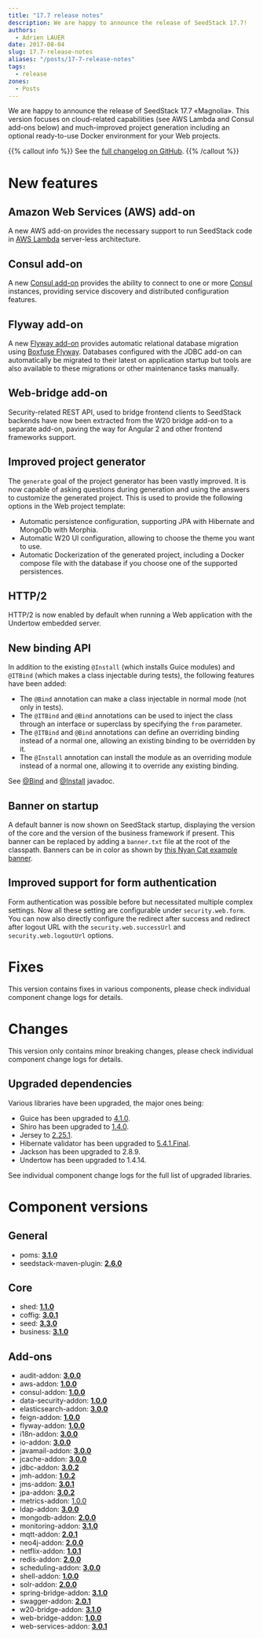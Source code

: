```yaml
---
title: "17.7 release notes"
description: We are happy to announce the release of SeedStack 17.7!
authors:
  - Adrien LAUER
date: 2017-08-04
slug: 17.7-release-notes
aliases: "/posts/17-7-release-notes"
tags:
  - release
zones:
  - Posts
---
```


We are happy to announce the release of SeedStack 17.7 «Magnolia». This version focuses on cloud-related capabilities
(see AWS Lambda and Consul add-ons below) and much-improved project generation including an optional ready-to-use
Docker environment for your Web projects. <!--more--> 

{{% callout info %}}
See the [full changelog on GitHub](https://github.com/seedstack/distribution/releases/tag/v17.7).
{{% /callout %}}

# New features

## Amazon Web Services (AWS) add-on

A new AWS add-on provides the necessary support to run SeedStack code in [AWS Lambda](https://aws.amazon.com/lambda/details) 
server-less architecture.

## Consul add-on

A new [Consul add-on](http://seedstack.org/addons/consul) provides the ability to connect to one or more [Consul](https://www.consul.io/) 
instances, providing service discovery and distributed configuration features.

## Flyway add-on

A new [Flyway add-on](http://seedstack.org/addons/flyway) provides automatic relational database migration using [Boxfuse Flyway](https://flywaydb.org/). 
Databases configured with the JDBC add-on can automatically be migrated to their latest on application startup but tools
are also available to these migrations or other maintenance tasks manually.

## Web-bridge add-on

Security-related REST API, used to bridge frontend clients to SeedStack backends have now been extracted from the W20 bridge
add-on to a separate add-on, paving the way for Angular 2 and other frontend frameworks support. 

## Improved project generator

The `generate` goal of the project generator has been vastly improved. It is now capable of asking questions during 
generation and using the answers to customize the generated project. This is used to provide the following options in
the Web project template:

* Automatic persistence configuration, supporting JPA with Hibernate and MongoDb with Morphia.
* Automatic W20 UI configuration, allowing to choose the theme you want to use.
* Automatic Dockerization of the generated project, including a Docker compose file with the database if you choose one
of the supported persistences.

## HTTP/2

HTTP/2 is now enabled by default when running a Web application with the Undertow embedded server.

## New binding API

In addition to the existing `@Install` (which installs Guice modules) and `@ITBind` (which makes a class injectable during 
tests), the following features have been added:

* The `@Bind` annotation can make a class injectable in normal mode (not only in tests).
* The `@ITBind` and `@Bind` annotations can be used to inject the class through an interface or superclass by specifying 
the `from` parameter.
* The `@ITBind` and `@Bind` annotations can define an overriding binding instead of a normal one, allowing an existing 
binding to be overridden by it.
* The `@Install` annotation can install the module as an overriding module instead of a normal one, allowing it to
override any existing binding. 

See [@Bind](http://seedstack.org/javadoc/org/seedstack/seed/Bind.html) and [@Install](http://seedstack.org/javadoc/org/seedstack/seed/Install.html)
javadoc.

## Banner on startup

A default banner is now shown on SeedStack startup, displaying the version of the core and the version of the business
framework if present. This banner can be replaced by adding a `banner.txt` file at the root of the classpath. Banners
can be in color as shown by [this Nyan Cat example banner](https://gist.github.com/adrienlauer/f1515b5ee5e0ad9941d89d473f1d5a7a).

## Improved support for form authentication

Form authentication was possible before but necessitated multiple complex settings. Now all these setting are configurable
under `security.web.form`. You can now also directly configure the redirect after success and redirect after logout URL
with the `security.web.successUrl` and `security.web.logoutUrl` options.

# Fixes

This version contains fixes in various components, please check individual component change logs for details.

# Changes

This version only contains minor breaking changes, please check individual component change logs for details. 

## Upgraded dependencies

Various libraries have been upgraded, the major ones being: 

* Guice has been upgraded to [4.1.0](https://github.com/google/guice/wiki/Guice41).
* Shiro has been upgraded to [1.4.0](https://issues.apache.org/jira/secure/ReleaseNote.jspa?projectId=12310950&version=12338814).
* Jersey to [2.25.1](https://jersey.java.net/release-notes/2.25.1.html).
* Hibernate validator has been upgraded to [5.4.1.Final](https://github.com/hibernate/hibernate-validator/blob/5.4.1.Final/changelog.txt).
* Jackson has been upgraded to 2.8.9.
* Undertow has been upgraded to 1.4.14.

See individual component change logs for the full list of upgraded libraries. 

# Component versions

## General

* poms: **[3.1.0](https://github.com/seedstack/poms/releases/tag/v3.1.0)**
* seedstack-maven-plugin: **[2.6.0](https://github.com/seedstack/seedstack-maven-plugin/releases/tag/v2.6.0)**

## Core

* shed: **[1.1.0](https://github.com/seedstack/shed/releases/tag/v1.1.0)**
* coffig: **[3.0.1](https://github.com/seedstack/coffig/releases/tag/v3.0.1)**
* seed: **[3.3.0](https://github.com/seedstack/seed/releases/tag/v3.3.0)**
* business: **[3.1.0](https://github.com/seedstack/business/releases/tag/v3.1.0)**

## Add-ons

* audit-addon: **[3.0.0](https://github.com/seedstack/audit-addon/releases/tag/v3.0.0)**
* aws-addon: **[1.0.0](https://github.com/seedstack/aws-addon/releases/tag/v1.0.0)**
* consul-addon: **[1.0.0](https://github.com/seedstack/consul-addon/releases/tag/v1.0.0)**
* data-security-addon: **[1.0.0](https://github.com/seedstack/data-security-addon/releases/tag/v1.0.0)**
* elasticsearch-addon: **[3.0.0](https://github.com/seedstack/elasticsearch-addon/releases/tag/v3.0.0)**
* feign-addon: **[1.0.0](https://github.com/seedstack/feign-addon/releases/tag/v1.0.0)**
* flyway-addon: **[1.0.0](https://github.com/seedstack/flyway-addon/releases/tag/v1.0.0)**
* i18n-addon: **[3.0.0](https://github.com/seedstack/i18n-addon/releases/tag/v3.0.0)**
* io-addon: **[3.0.0](https://github.com/seedstack/io-addon/releases/tag/v3.0.0)**
* javamail-addon: **[3.0.0](https://github.com/seedstack/javamail-addon/releases/tag/v3.0.0)**
* jcache-addon: **[3.0.0](https://github.com/seedstack/jcache-addon/releases/tag/v3.0.0)**
* jdbc-addon: **[3.0.2](https://github.com/seedstack/jdbc-addon/releases/tag/v3.0.2)**
* jmh-addon: **[1.0.2](https://github.com/seedstack/jmh-addon/releases/tag/v1.0.2)**
* jms-addon: **[3.0.1](https://github.com/seedstack/jms-addon/releases/tag/v3.0.1)**
* jpa-addon: **[3.0.2](https://github.com/seedstack/jpa-addon/releases/tag/v3.0.2)**
* metrics-addon: [1.0.0](https://github.com/seedstack/metrics-addon/releases/tag/v1.0.0)
* ldap-addon: **[3.0.0](https://github.com/seedstack/ldap-addon/releases/tag/v3.0.0)**
* mongodb-addon: **[2.0.0](https://github.com/seedstack/mongodb-addon/releases/tag/v2.0.0)**
* monitoring-addon: **[3.1.0](https://github.com/seedstack/monitoring-addon/releases/tag/v3.1.0)**
* mqtt-addon: **[2.0.1](https://github.com/seedstack/mqtt-addon/releases/tag/v2.0.1)**
* neo4j-addon: **[2.0.0](https://github.com/seedstack/neo4j-addon/releases/tag/v2.0.0)**
* netflix-addon: **[1.0.1](https://github.com/seedstack/netflix-addon/releases/tag/v1.0.1)**
* redis-addon: **[2.0.0](https://github.com/seedstack/redis-addon/releases/tag/v2.0.0)**
* scheduling-addon: **[3.0.0](https://github.com/seedstack/scheduling-addon/releases/tag/v3.0.0)**
* shell-addon: **[1.0.0](https://github.com/seedstack/scheduling-addon/releases/tag/v1.0.0)**
* solr-addon: **[2.0.0](https://github.com/seedstack/solr-addon/releases/tag/v2.0.0)**
* spring-bridge-addon: **[3.1.0](https://github.com/seedstack/spring-bridge-addon/releases/tag/v3.1.0)**
* swagger-addon: **[2.0.1](https://github.com/seedstack/swagger-addon/releases/tag/v2.0.1)**
* w20-bridge-addon: **[3.1.0](https://github.com/seedstack/w20-bridge-addon/releases/tag/v3.1.0)**
* web-bridge-addon: **[1.0.0](https://github.com/seedstack/web-bridge-addon/releases/tag/v1.0.0)**
* web-services-addon: **[3.0.1](https://github.com/seedstack/web-services-addon/releases/tag/v3.0.1)**



